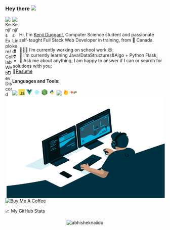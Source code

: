 ### Hey there <img src="https://media.giphy.com/media/hvRJCLFzcasrR4ia7z/giphy.gif" width="25px">
<a href="https://discord.gg/8xSpRwbp">
  <img align="left" alt="Kenji's Explore/Collab WebDev Discord" width="22px" src="https://raw.githubusercontent.com/peterthehan/peterthehan/master/assets/discord.svg" />
</a>
<a href="https://www.linkedin.com/in/kenji-duggan/">
  <img align="left" alt="Kenji's LinkedIN" width="22px" src="https://raw.githubusercontent.com/peterthehan/peterthehan/master/assets/linkedin.svg" />
</a>
 
<br />
<br />

Hi, I'm [Kenji Duggan!](http://kenjiduggan.me/), Computer Science student and passionate self-taught Full Stack Web Developer in training, from 🚀 Canada.

<img align="right" alt="GIF" src="https://github.com/KenjiDuggan/KenjiDuggan/blob/main/code.gif" width="500" height="320" />

- 👨🏽‍💻 I’m currently working on school work :wink:;
- 🌱 I’m currently learning Java/DataStructures&Algo + Python Flask; 
- 💬 Ask me about anything, I am happy to answer if I can or search for solutions with you;
- 📝[Resume](https://drive.google.com/file/d/18yfJOgGVOUFbUdrn8GmiO3a_UiDKjsWo/view?usp=sharing)

**Languages and Tools:**  
<br />
<code><img height="20" src="https://raw.githubusercontent.com/jmnote/z-icons/master/svg/java.svg"></code>
<code><img height="20" src="https://raw.githubusercontent.com/github/explore/80688e429a7d4ef2fca1e82350fe8e3517d3494d/topics/javascript/javascript.png"></code>
<code><img height="20" src="https://raw.githubusercontent.com/github/explore/80688e429a7d4ef2fca1e82350fe8e3517d3494d/topics/vue/vue.png"></code>
<code><img height="20" src="https://raw.githubusercontent.com/github/explore/80688e429a7d4ef2fca1e82350fe8e3517d3494d/topics/react/react.png"></code>
<code><img height="20" src="https://raw.githubusercontent.com/github/explore/80688e429a7d4ef2fca1e82350fe8e3517d3494d/topics/nodejs/nodejs.png"></code>
<code><img height="20" src="https://raw.githubusercontent.com/github/explore/80688e429a7d4ef2fca1e82350fe8e3517d3494d/topics/python/python.png"></code>
<code><img height="20" src="https://img.icons8.com/color/452/mongodb.png"></code>
<code><img height="20" src="https://raw.githubusercontent.com/github/explore/80688e429a7d4ef2fca1e82350fe8e3517d3494d/topics/firebase/firebase.png"></code>
<code><img height="20" src="https://raw.githubusercontent.com/github/explore/80688e429a7d4ef2fca1e82350fe8e3517d3494d/topics/git/git.png"></code>
 

<a href="https://www.buymeacoffee.com/KenjiDuggan" target="_blank"><img src="https://cdn.buymeacoffee.com/buttons/v2/default-red.png" alt="Buy Me A Coffee" width="150" ></a>
 
 📈 My GitHub Stats

<p align="center"> <img src="https://github-readme-stats.vercel.app/api?username=KenjiDuggan&show_icons=true&theme=gotham" alt="abhisheknaiidu" />
